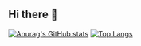 ## Hi there 👋

[![Anurag's GitHub stats](https://github-readme-stats.vercel.app/api?username=getlivreru)](https://github.com/anuraghazra/github-readme-stats)
[![Top Langs](https://github-readme-stats.vercel.app/api/top-langs/?username=getlivreru&layout=donut-vertical)](https://github.com/anuraghazra/github-readme-stats)

